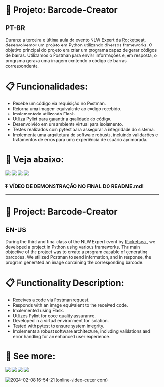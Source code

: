 # :briefcase: Projeto: Barcode-Creator
## PT-BR
Durante a terceira e última aula do evento NLW Expert da [Rocketseat](https://app.rocketseat.com.br/), desenvolvemos um projeto em Python utilizando diversos frameworks. O objetivo principal do projeto era criar um programa capaz de gerar códigos de barras. Utilizamos o Postman para enviar informações e, em resposta, o programa gerava uma imagem contendo o código de barras correspondente.

# :clipboard: Funcionalidades:

- Recebe um código via requisição no Postman.
- Retorna uma imagem equivalente ao código recebido.
- Implementado utilizando Flask.
- Utiliza Pylint para garantir a qualidade do código.
- Desenvolvido em um ambiente virtual para isolamento.
- Testes realizados com pytest para assegurar a integridade do sistema.
- Implementa uma arquitetura de software robusta, incluindo validações e tratamentos de erros para uma experiência de usuário aprimorada.









# 🚀 Veja abaixo:
<a href="https://www.instagram.com/devgferreira/" target="_blank"><img loading="lazy" src="https://img.shields.io/badge/-Instagram-%23E4405F?style=for-the-badge&logo=instagram&logoColor=white" target="_blank"></a>
<a href="https://www.linkedin.com/in/guilherme-ferreira-25738427a/" target="_blank"><img loading="lazy" src="https://img.shields.io/badge/-LinkedIn-%230077B5?style=for-the-badge&logo=linkedin&logoColor=white" target="_blank"></a> <a href="https://www.tiktok.com/@devgferreira" target="_blank"><img loading="lazy" src="https://img.shields.io/badge/-tiktok-617?style=for-the-badge&logo=tiktok" target="_blank"></a> <a href="https://linkr.bio/DevFerreira" target="_blank"><img loading="lazy" src="https://img.shields.io/badge/-links-000?style=for-the-badge" target="_blank"></a>




### ⏬ VÍDEO DE DEMONSTRAÇÃO NO FINAL DO README.md!








-----------------


# :briefcase: Project: Barcode-Creator
## EN-US

During the third and final class of the NLW Expert event by [Rocketseat](https://app.rocketseat.com.br/), we developed a project in Python using various frameworks. The main objective of the project was to create a program capable of generating barcodes. We utilized Postman to send information, and in response, the program generated an image containing the corresponding barcode.

# :clipboard: Functionality Description:

- Receives a code via Postman request.
- Responds with an image equivalent to the received code.
- Implemented using Flask.
- Utilizes Pylint for code quality assurance.
- Developed in a virtual environment for isolation.
- Tested with pytest to ensure system integrity.
- Implements a robust software architecture, including validations and error handling for an enhanced user experience.



# 🚀 See more:
<a href="https://www.instagram.com/devgferreira/" target="_blank"><img loading="lazy" src="https://img.shields.io/badge/-Instagram-%23E4405F?style=for-the-badge&logo=instagram&logoColor=white" target="_blank"></a>
<a href="https://www.linkedin.com/in/guilherme-ferreira-25738427a/" target="_blank"><img loading="lazy" src="https://img.shields.io/badge/-LinkedIn-%230077B5?style=for-the-badge&logo=linkedin&logoColor=white" target="_blank"></a> <a href="https://www.tiktok.com/@devgferreira" target="_blank"><img loading="lazy" src="https://img.shields.io/badge/-tiktok-617?style=for-the-badge&logo=tiktok" target="_blank"></a> <a href="https://linkr.bio/DevFerreira" target="_blank"><img loading="lazy" src="https://img.shields.io/badge/-links-000?style=for-the-badge" target="_blank"></a>



![2024-02-08 16-54-21 (online-video-cutter com)](https://github.com/GuilhermeF-R/Barcode-Creator/assets/136031870/99df2f5c-b39a-4766-9c83-3e1fec4a1761)

  


